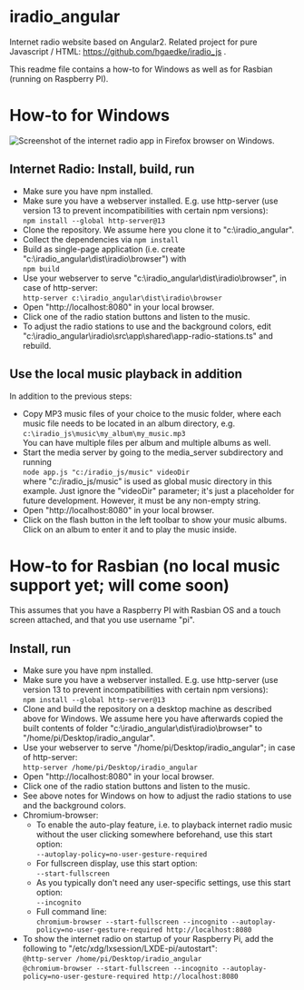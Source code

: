 # iradio_angular
Internet radio website based on Angular2.
Related project for pure Javascript / HTML: https://github.com/hgaedke/iradio_js .

This readme file contains a how-to for Windows as well as for Rasbian (running on Raspberry PI).

# How-to for Windows
![Screenshot of the internet radio app in Firefox browser on Windows.](/../main/docs/iradio_home_windows.png)

## Internet Radio: Install, build, run
* Make sure you have npm installed.
* Make sure you have a webserver installed. E.g. use http-server (use version 13 to prevent incompatibilities with certain npm versions):  
        `npm install --global http-server@13`
* Clone the repository. We assume here you clone it to "c:\iradio_angular".
* Collect the dependencies via
        `npm install`
* Build as single-page application (i.e. create "c:\iradio_angular\dist\iradio\browser") with  
        `npm build`
* Use your webserver to serve "c:\iradio_angular\dist\iradio\browser", in case of http-server:  
        `http-server c:\iradio_angular\dist\iradio\browser`
* Open "http://localhost:8080" in your local browser.
* Click one of the radio station buttons and listen to the music.
* To adjust the radio stations to use and the background colors, edit "c:\iradio_angular\iradio\src\app\shared\app-radio-stations.ts" and rebuild.

## Use the local music playback in addition
In addition to the previous steps:
* Copy MP3 music files of your choice to the music folder, where each music file needs to be located in an album directory, e.g.  
`c:\iradio_js\music\my_album\my_music.mp3`  
You can have multiple files per album and multiple albums as well.
* Start the media server by going to the media_server subdirectory and running  
        `node app.js "c:/iradio_js/music" videoDir`  
where "c:/iradio_js/music" is used as global music directory in this example. Just ignore the "videoDir" parameter; it's just
a placeholder for future development. However, it must be any non-empty string.
* Open "http://localhost:8080" in your local browser.
* Click on the flash button in the left toolbar to show your music albums. Click on an album to enter it and to play the music inside.


# How-to for Rasbian (no local music support yet; will come soon)
This assumes that you have a Raspberry PI with Rasbian OS and a touch screen attached, and that you use username "pi".

## Install, run
* Make sure you have npm installed.
* Make sure you have a webserver installed. E.g. use http-server (use version 13 to prevent incompatibilities with certain npm versions):  
        `npm install --global http-server@13`
* Clone and build the repository on a desktop machine as described above for Windows. We assume here you have afterwards copied the built contents of folder "c:\iradio_angular\dist\iradio\browser" to "/home/pi/Desktop/iradio_angular".
* Use your webserver to serve "/home/pi/Desktop/iradio_angular"; in case of http-server:  
        `http-server /home/pi/Desktop/iradio_angular`
* Open "http://localhost:8080" in your local browser.
* Click one of the radio station buttons and listen to the music.
* See above notes for Windows on how to adjust the radio stations to use and the background colors.
* Chromium-browser:
    * To enable the auto-play feature, i.e. to playback internet radio music without the user clicking somewhere beforehand, use this start option:  
        `--autoplay-policy=no-user-gesture-required`
    * For fullscreen display, use this start option:  
        `--start-fullscreen`
    * As you typically don't need any user-specific settings, use this start option:  
        `--incognito`
    * Full command line:  
        `chromium-browser --start-fullscreen --incognito --autoplay-policy=no-user-gesture-required http://localhost:8080`
* To show the internet radio on startup of your Raspberry Pi, add the following to "/etc/xdg/lxsession/LXDE-pi/autostart":  
        `@http-server /home/pi/Desktop/iradio_angular`  
        `@chromium-browser --start-fullscreen --incognito --autoplay-policy=no-user-gesture-required http://localhost:8080`  